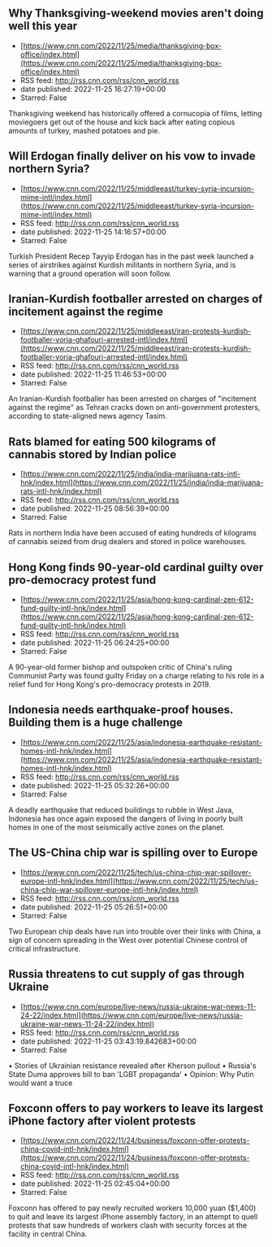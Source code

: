 ## Why Thanksgiving-weekend movies aren't doing well this year
 - [https://www.cnn.com/2022/11/25/media/thanksgiving-box-office/index.html](https://www.cnn.com/2022/11/25/media/thanksgiving-box-office/index.html)
 - RSS feed: http://rss.cnn.com/rss/cnn_world.rss
 - date published: 2022-11-25 16:27:19+00:00
 - Starred: False

Thanksgiving weekend has historically offered a cornucopia of films, letting moviegoers get out of the house and kick back after eating copious amounts of turkey, mashed potatoes and pie.

## Will Erdogan finally deliver on his vow to invade northern Syria?
 - [https://www.cnn.com/2022/11/25/middleeast/turkey-syria-incursion-mime-intl/index.html](https://www.cnn.com/2022/11/25/middleeast/turkey-syria-incursion-mime-intl/index.html)
 - RSS feed: http://rss.cnn.com/rss/cnn_world.rss
 - date published: 2022-11-25 14:16:57+00:00
 - Starred: False

Turkish President Recep Tayyip Erdogan has in the past week launched a series of airstrikes against Kurdish militants in northern Syria, and is warning that a ground operation will soon follow.

## Iranian-Kurdish footballer arrested on charges of incitement against the regime
 - [https://www.cnn.com/2022/11/25/middleeast/iran-protests-kurdish-footballer-voria-ghafouri-arrested-intl/index.html](https://www.cnn.com/2022/11/25/middleeast/iran-protests-kurdish-footballer-voria-ghafouri-arrested-intl/index.html)
 - RSS feed: http://rss.cnn.com/rss/cnn_world.rss
 - date published: 2022-11-25 11:46:53+00:00
 - Starred: False

An Iranian-Kurdish footballer has been arrested on charges of "incitement against the regime" as Tehran cracks down on anti-government protesters, according to state-aligned news agency Tasim.

## Rats blamed for eating 500 kilograms of cannabis stored by Indian police
 - [https://www.cnn.com/2022/11/25/india/india-marijuana-rats-intl-hnk/index.html](https://www.cnn.com/2022/11/25/india/india-marijuana-rats-intl-hnk/index.html)
 - RSS feed: http://rss.cnn.com/rss/cnn_world.rss
 - date published: 2022-11-25 08:56:39+00:00
 - Starred: False

Rats in northern India have been accused of eating hundreds of kilograms of cannabis seized from drug dealers and stored in police warehouses.

## Hong Kong finds 90-year-old cardinal guilty over pro-democracy protest fund
 - [https://www.cnn.com/2022/11/25/asia/hong-kong-cardinal-zen-612-fund-guilty-intl-hnk/index.html](https://www.cnn.com/2022/11/25/asia/hong-kong-cardinal-zen-612-fund-guilty-intl-hnk/index.html)
 - RSS feed: http://rss.cnn.com/rss/cnn_world.rss
 - date published: 2022-11-25 06:24:25+00:00
 - Starred: False

A 90-year-old former bishop and outspoken critic of China's ruling Communist Party was found guilty Friday on a charge relating to his role in a relief fund for Hong Kong's pro-democracy protests in 2019.

## Indonesia needs earthquake-proof houses. Building them is a huge challenge
 - [https://www.cnn.com/2022/11/25/asia/indonesia-earthquake-resistant-homes-intl-hnk/index.html](https://www.cnn.com/2022/11/25/asia/indonesia-earthquake-resistant-homes-intl-hnk/index.html)
 - RSS feed: http://rss.cnn.com/rss/cnn_world.rss
 - date published: 2022-11-25 05:32:26+00:00
 - Starred: False

A deadly earthquake that reduced buildings to rubble in West Java, Indonesia has once again exposed the dangers of living in poorly built homes in one of the most seismically active zones on the planet.

## The US-China chip war is spilling over to Europe
 - [https://www.cnn.com/2022/11/25/tech/us-china-chip-war-spillover-europe-intl-hnk/index.html](https://www.cnn.com/2022/11/25/tech/us-china-chip-war-spillover-europe-intl-hnk/index.html)
 - RSS feed: http://rss.cnn.com/rss/cnn_world.rss
 - date published: 2022-11-25 05:26:51+00:00
 - Starred: False

Two European chip deals have run into trouble over their links with China, a sign of concern spreading in the West over potential Chinese control of critical infrastructure.

## Russia threatens to cut supply of gas through Ukraine
 - [https://www.cnn.com/europe/live-news/russia-ukraine-war-news-11-24-22/index.html](https://www.cnn.com/europe/live-news/russia-ukraine-war-news-11-24-22/index.html)
 - RSS feed: http://rss.cnn.com/rss/cnn_world.rss
 - date published: 2022-11-25 03:43:19.842683+00:00
 - Starred: False

• Stories of Ukrainian resistance revealed after Kherson pullout
• Russia's State Duma approves bill to ban 'LGBT propaganda'
• Opinion: Why Putin would want a truce

## Foxconn offers to pay workers to leave its largest iPhone factory after violent protests
 - [https://www.cnn.com/2022/11/24/business/foxconn-offer-protests-china-covid-intl-hnk/index.html](https://www.cnn.com/2022/11/24/business/foxconn-offer-protests-china-covid-intl-hnk/index.html)
 - RSS feed: http://rss.cnn.com/rss/cnn_world.rss
 - date published: 2022-11-25 02:45:04+00:00
 - Starred: False

Foxconn has offered to pay newly recruited workers 10,000 yuan ($1,400) to quit and leave its largest iPhone assembly factory, in an attempt to quell protests that saw hundreds of workers clash with security forces at the facility in central China.
